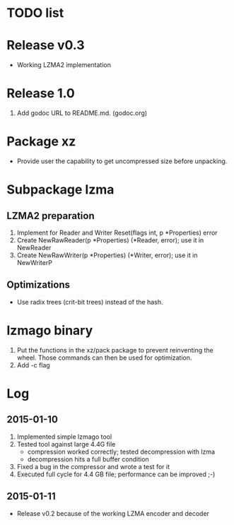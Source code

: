 # TODO list

# Release v0.3

- Working LZMA2 implementation

# Release 1.0

1. Add godoc URL to README.md. (godoc.org)

# Package xz

- Provide user the capability to get uncompressed size before unpacking.

# Subpackage lzma

## LZMA2 preparation

1. Implement for Reader and Writer
    Reset(flags int, p *Properties) error
2. Create
    NewRawReader(p *Properties) (*Reader, error);
   use it in NewReader
3. Create
    NewRawWriter(p *Properties) (*Writer, error);
   use it in NewWriterP

## Optimizations

- Use radix trees (crit-bit trees) instead of the hash.

# lzmago binary

1. Put the functions in the xz/pack package to prevent reinventing the
   wheel. Those commands can then be used for optimization.
2. Add -c  flag

# Log

## 2015-01-10

1. Implemented simple lzmago tool
2. Tested tool against large 4.4G file
    - compression worked correctly; tested decompression with lzma
    - decompression hits a full buffer condition
3. Fixed a bug in the compressor and wrote a test for it
4. Executed full cycle for 4.4 GB file; performance can be improved ;-)

## 2015-01-11

- Release v0.2 because of the working LZMA encoder and decoder
